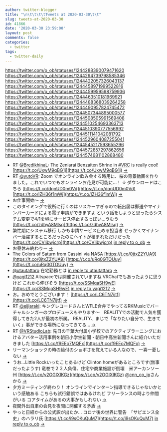 ```yaml
---
author: twitter-blogger
title: "\n\t\t\t\tTweets at 2020-03-30\t\t"
slug: tweets-at-2020-03-30
id: 41866
date: '2020-03-30 23:59:00'
layout: post
comments: false
categories:
  - twitter
tags:
  - twitter-daily
---
```


https://twitter.com/o_ob/statuses/1244288390079471620 https://twitter.com/o_ob/statuses/1244294739798585346 https://twitter.com/o_ob/statuses/1244422057326043137 https://twitter.com/o_ob/statuses/1244458971999522816 https://twitter.com/o_ob/statuses/1244459959598759936 https://twitter.com/o_ob/statuses/1244463510181969921 https://twitter.com/o_ob/statuses/1244488368039264258 https://twitter.com/o_ob/statuses/1244490957824745472 https://twitter.com/o_ob/statuses/1244507344895000577 https://twitter.com/o_ob/statuses/1244508505991569408 https://twitter.com/o_ob/statuses/1244510254693363713 https://twitter.com/o_ob/statuses/1244510390777556992 https://twitter.com/o_ob/statuses/1244511141042081792 https://twitter.com/o_ob/statuses/1244529604087255041 https://twitter.com/o_ob/statuses/1244545217593655296 https://twitter.com/o_ob/statuses/1244572857297862656 https://twitter.com/o_ob/statuses/1244574681102868480  

*   RT [@BredikhinaL](https://twitter.com/BredikhinaL): The Zeniarai Benzaiten Shrine in [#VRC](https://twitter.com/search?q=%23VRC&src=hash) is really cool! [https://t.co/UxwM9qBG1j](https://t.co/UxwM9qBG1j) [->](https://twitter.com/o_ob/statuses/1244288390079471620)
*   RT [@yutoVR](https://twitter.com/yutoVR): Zoom でオンライン飲み会する時用に、桜の背景動画を作りました。これでいつでもオンラインお花見が可能に…！ ↓ ダウンロードはこちら [https://t.co/dqnUD0m0Vd](https://t.co/dqnUD0m0Vd) [https://t.co/IZH36f1mWj](https://t.co/IZH36f1mWj) [->](https://twitter.com/o_ob/statuses/1244294739798585346)
*   お仕事開始〜 [->](https://twitter.com/o_ob/statuses/1244422057326043137)
*   このタイミングで役所に行くのはリスキーすぎるので転出届は郵送やマイナンバーカードによる電子申請ができますよ という話をしようと思ったらシステム変更で4/1を境にサービス停止するっぽい…うむう [https://t.co/zdhyA8Mlsq](https://t.co/zdhyA8Mlsq) [->](https://twitter.com/o_ob/statuses/1244458971999522816)
*   繁忙期にシステム移行 しかも申請サービス止める担当者 せっかくマイナンバー活躍するところだったのにヘイトが積まれただけだった [https://t.co/CVIibwjcrp](https://t.co/CVIibwjcrp) [in reply to o_ob](https://twitter.com/o_ob/statuses/1244458971999522816) [->](https://twitter.com/o_ob/statuses/1244459959598759936)
*   お昼休み終わりー [->](https://twitter.com/o_ob/statuses/1244463510181969921)
*   The Colors of Saturn from Cassini via NASA [https://t.co/0jtxZ2YUA9](https://t.co/0jtxZ2YUA9) [https://t.co/uRq0GTOUuy](https://t.co/uRq0GTOUuy) [->](https://twitter.com/o_ob/statuses/1244488368039264258)
*   [@utautattaro](https://twitter.com/utautattaro) 在宅勤務とは [in reply to utautattaro](https://twitter.com/utautattaro/statuses/1244477342551924736) [->](https://twitter.com/o_ob/statuses/1244490957824745472)
*   [@yagi1212](https://twitter.com/yagi1212) Altspaceでは開催されていますね VRChatでもあったように思うけど これから伸びそう [https://t.co/SSMqaSH9wE](https://t.co/SSMqaSH9wE) [in reply to yagi1212](https://twitter.com/yagi1212/statuses/1244506195756347393) [->](https://twitter.com/o_ob/statuses/1244507344895000577)
*   お。おめでとうございます！ [https://t.co/LC6TN7ijtf](https://t.co/LC6TN7ijtf) [->](https://twitter.com/o_ob/statuses/1244508505991569408)
*   RT [@eijiaraki](https://twitter.com/eijiaraki): キングレコードさんとWFLE合弁でやってるRKMusicでバーチャルシンガーのプロデュースもやります〜　REALITYでの活動で人気を獲得してきた2人が最初の所属。 REALITY、まじで「なりたい自分で、生きていく」事ができる場所になってきてる… [->](https://twitter.com/o_ob/statuses/1244510254693363713)
*   RT [@VRStudioLab](https://twitter.com/VRStudioLab): 先日の千葉大付属小学校でのアクティブラーニングにおけるアバター活用事例を朝日小学生新聞・朝日中高生新聞さんに紹介いただきました [https://t.co/f9EEo7MQFx](https://t.co/f9EEo7MQFx) [->](https://twitter.com/o_ob/statuses/1244510390777556992)
*   リーマンショックの時の給付のショボさを覚えている人なので、一喜一憂しない [->](https://twitter.com/o_ob/statuses/1244511141042081792)
*   うお…Little Rockいったことあるけど Clinton homeがあるところです(無事だったようす) 竜巻で２２人負傷、住宅や商業施設が倒壊　米アーカンソー州 [https://t.co/v2OGIXIKGz](https://t.co/v2OGIXIKGz) [@cnn_co_jp](https://twitter.com/cnn_co_jp)さんから [->](https://twitter.com/o_ob/statuses/1244529604087255041)
*   夕方ミーティング終わり！ オンラインでインターン指導できるじゃないかという感触ある こちらも試行錯誤ではあるけれど フリーランスの時より仲間がいる コアタイムがあるの大事かもしれない [->](https://twitter.com/o_ob/statuses/1244545217593655296)
*   夜間外出自粛の会見を夜間に開催する矛盾 [->](https://twitter.com/o_ob/statuses/1244572857297862656)
*   やっと日経からの公式訳が出たか… コロナ後の世界に警告　「サピエンス全史」のハラリ氏 [https://t.co/i9sOKuQuM7](https://t.co/i9sOKuQuM7) [in reply to o_ob](https://twitter.com/o_ob/statuses/1241662602469470209) [->](https://twitter.com/o_ob/statuses/1244574681102868480)